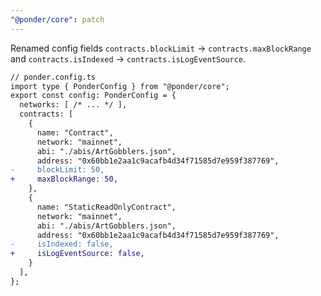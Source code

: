 ```yaml
---
"@ponder/core": patch
---
```


Renamed config fields `contracts.blockLimit` -> `contracts.maxBlockRange` and `contracts.isIndexed` -> `contracts.isLogEventSource`.

```diff
// ponder.config.ts
import type { PonderConfig } from "@ponder/core";
export const config: PonderConfig = {
  networks: [ /* ... */ ],
  contracts: [
    {
      name: "Contract",
      network: "mainnet",
      abi: "./abis/ArtGobblers.json",
      address: "0x60bb1e2aa1c9acafb4d34f71585d7e959f387769",
-     blockLimit: 50,
+     maxBlockRange: 50,
    },
    {
      name: "StaticReadOnlyContract",
      network: "mainnet",
      abi: "./abis/ArtGobblers.json",
      address: "0x60bb1e2aa1c9acafb4d34f71585d7e959f387769",
-     isIndexed: false,
+     isLogEventSource: false,
    }
  ],
};
```

